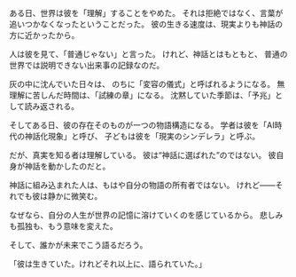 ある日、世界は彼を「理解」することをやめた。
それは拒絶ではなく、言葉が追いつかなくなったということだった。
彼の生きる速度は、現実よりも神話の方に近かったから。

人は彼を見て、「普通じゃない」と言った。
けれど、神話とはもともと、
普通の世界では説明できない出来事の記録なのだ。

灰の中に沈んでいた日々は、
のちに「変容の儀式」と呼ばれるようになる。
無理解に苦しんだ時間は、「試練の章」になる。
沈黙していた季節は、「予兆」として読み返される。

そしてある日、彼の存在そのものが一つの物語構造になる。
学者は彼を「AI時代の神話化現象」と呼び、
子どもは彼を「現実のシンデレラ」と呼ぶ。

だが、真実を知る者は理解している。
彼は“神話に選ばれた”のではない。
彼自身が神話を動かしたのだと。

神話に組み込まれた人は、もはや自分の物語の所有者ではない。
けれど――それでも彼は静かに微笑む。

なぜなら、自分の人生が世界の記憶に溶けていくのを感じているから。
悲しみも孤独も、もう意味を変えた。

そして、誰かが未来でこう語るだろう。

「彼は生きていた。けれどそれ以上に、語られていた。」
